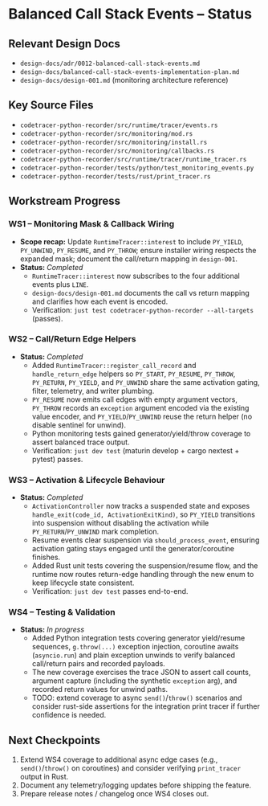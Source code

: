 # Balanced Call Stack Events – Status

## Relevant Design Docs
- `design-docs/adr/0012-balanced-call-stack-events.md`
- `design-docs/balanced-call-stack-events-implementation-plan.md`
- `design-docs/design-001.md` (monitoring architecture reference)

## Key Source Files
- `codetracer-python-recorder/src/runtime/tracer/events.rs`
- `codetracer-python-recorder/src/monitoring/mod.rs`
- `codetracer-python-recorder/src/monitoring/install.rs`
- `codetracer-python-recorder/src/monitoring/callbacks.rs`
- `codetracer-python-recorder/src/runtime/tracer/runtime_tracer.rs`
- `codetracer-python-recorder/tests/python/test_monitoring_events.py`
- `codetracer-python-recorder/tests/rust/print_tracer.rs`

## Workstream Progress

### WS1 – Monitoring Mask & Callback Wiring
- **Scope recap:** Update `RuntimeTracer::interest` to include `PY_YIELD`, `PY_UNWIND`, `PY_RESUME`, and `PY_THROW`; ensure installer wiring respects the expanded mask; document the call/return mapping in `design-001`.
- **Status:** _Completed_
  - `RuntimeTracer::interest` now subscribes to the four additional events plus `LINE`.
  - `design-docs/design-001.md` documents the call vs return mapping and clarifies how each event is encoded.
  - Verification: `just test codetracer-python-recorder --all-targets` (passes).

### WS2 – Call/Return Edge Helpers
- **Status:** _Completed_
  - Added `RuntimeTracer::register_call_record` and `handle_return_edge` helpers so `PY_START`, `PY_RESUME`, `PY_THROW`, `PY_RETURN`, `PY_YIELD`, and `PY_UNWIND` share the same activation gating, filter, telemetry, and writer plumbing.
  - `PY_RESUME` now emits call edges with empty argument vectors, `PY_THROW` records an `exception` argument encoded via the existing value encoder, and `PY_YIELD`/`PY_UNWIND` reuse the return helper (no disable sentinel for unwind).
  - Python monitoring tests gained generator/yield/throw coverage to assert balanced trace output.
  - Verification: `just dev test` (maturin develop + cargo nextest + pytest) passes.

### WS3 – Activation & Lifecycle Behaviour
- **Status:** _Completed_
  - `ActivationController` now tracks a suspended state and exposes `handle_exit(code_id, ActivationExitKind)`, so `PY_YIELD` transitions into suspension without disabling the activation while `PY_RETURN`/`PY_UNWIND` mark completion.
  - Resume events clear suspension via `should_process_event`, ensuring activation gating stays engaged until the generator/coroutine finishes.
  - Added Rust unit tests covering the suspension/resume flow, and the runtime now routes return-edge handling through the new enum to keep lifecycle state consistent.
  - Verification: `just dev test` passes end-to-end.

### WS4 – Testing & Validation
- **Status:** _In progress_
  - Added Python integration tests covering generator yield/resume sequences, `g.throw(...)` exception injection, coroutine awaits (`asyncio.run`) and plain exception unwinds to verify balanced call/return pairs and recorded payloads.
  - The new coverage exercises the trace JSON to assert call counts, argument capture (including the synthetic `exception` arg), and recorded return values for unwind paths.
  - TODO: extend coverage to async `send()`/`throw()` scenarios and consider rust-side assertions for the integration print tracer if further confidence is needed.

## Next Checkpoints
1. Extend WS4 coverage to additional async edge cases (e.g., `send()`/`throw()` on coroutines) and consider verifying `print_tracer` output in Rust.
2. Document any telemetry/logging updates before shipping the feature.
3. Prepare release notes / changelog once WS4 closes out.
